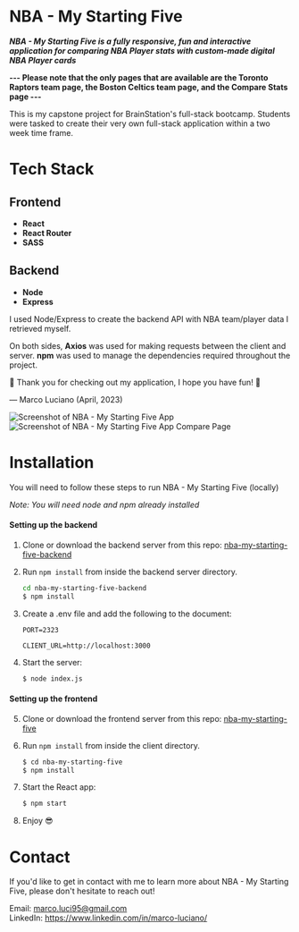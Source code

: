 # NBA - My Starting Five

**_NBA - My Starting Five is a fully responsive, fun and interactive application for comparing NBA Player stats with custom-made digital NBA Player cards_**

**--- Please note that the only pages that are available are the Toronto Raptors team page, the Boston Celtics team page, and the Compare Stats page ---**

This is my capstone project for BrainStation's full-stack bootcamp. Students were tasked to create their very own full-stack application within a two week time frame.

# Tech Stack

## Frontend

- **React**
- **React Router**
- **SASS**

## Backend

- **Node**
- **Express**

I used Node/Express to create the backend API with NBA team/player data I retrieved myself.

On both sides, **Axios** was used for making requests between the client and server. **npm** was used to manage the dependencies required throughout the project.

🏀 Thank you for checking out my application, I hope you have fun! 🏀

— Marco Luciano (April, 2023)

![Screenshot of NBA - My Starting Five App](./src/assets/Images/app-screenshot.png)
![Screenshot of NBA - My Starting Five App Compare Page](./src/assets/Images/app-screenshot3.png)

# Installation

You will need to follow these steps to run NBA - My Starting Five (locally)

_*Note: You will need node and npm already installed*_

#### Setting up the backend

1. Clone or download the backend server from this repo: [nba-my-starting-five-backend](https://github.com/Marco-Luc/nba-my-starting-five-backend)

2. Run `npm install` from inside the backend server directory.

   ```bash
   cd nba-my-starting-five-backend
   $ npm install

   ```

3. Create a .env file and add the following to the document:

   ```shell
   PORT=2323

   CLIENT_URL=http://localhost:3000
   ```

4. Start the server:

   ```bash
   $ node index.js
   ```

#### Setting up the frontend

5. Clone or download the frontend server from this repo: [nba-my-starting-five](https://github.com/Marco-Luc/nba-my-starting-five)

6. Run `npm install` from inside the client directory.

   ```bash
   $ cd nba-my-starting-five
   $ npm install

   ```

7. Start the React app:

   ```bash
   $ npm start
   ```

8. Enjoy 😎

# Contact

If you'd like to get in contact with me to learn more about NBA - My Starting Five, please don't hesitate to reach out!

Email: [marco.luci95@gmail.com](mailto:marco.luci95@gmail.com)\
LinkedIn: https://www.linkedin.com/in/marco-luciano/
